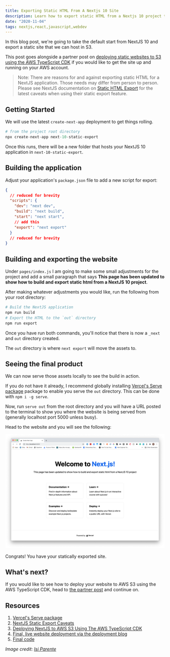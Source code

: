 ```yaml
---
title: Exporting Static HTML From A Nextjs 10 Site
description: Learn how to export static HTML from a Nextjs 10 project to host
date: "2020-11-04"
tags: nextjs,react,javascript,webdev
---
```


In this blog post, we're going to take the default start from NextJS 10 and export a static site that we can host in S3.

This post goes alongside a partner post on [deploying static websites to S3 using the AWS TypeScript CDK](https://blog.dennisokeeffe.com/blog/2020-11-04-deploying-websites-to-aws-s3-with-the-cdk/) if you would like to get the site up and running on your AWS account.

> Note: There are reasons for and against exporting static HTML for a NextJS application. Those needs may differ from person to person. Please see NextJS documentation on [Static HTML Export](https://nextjs.org/docs/advanced-features/static-html-export#caveats) for the latest caveats when using their static export feature.

<Ad />

## Getting Started

We will use the latest `create-next-app` deployment to get things rolling.

```s
# from the project root directory
npx create-next-app next-10-static-export
```

Once this runs, there will be a new folder that hosts your NextJS 10 application in `next-10-static-export`.

<Ad />

## Building the application

Adjust your application's `package.json` file to add a new script for export:

```json
{
  // reduced for brevity
  "scripts": {
    "dev": "next dev",
    "build": "next build",
    "start": "next start",
    // add this
    "export": "next export"
  }
  // reduced for brevity
}
```

<Ad />

## Building and exporting the website

Under `pages/index.js` I am going to make some small adjustments for the project and add a small paragraph that says **This page has been updated to show how to build and export static html from a NextJS 10 project**.

After making whatever adjustments you would like, run the following from your root directory:

```s
# Build the NextJS application
npm run build
# Export the HTML to the `out` directory
npm run export
```

Once you have run both commands, you'll notice that there is now a `_next` and `out` directory created.

The `out` directory is where `next export` will move the assets to.

<Ad />

## Seeing the final product

We can now serve those assets locally to see the build in action.

If you do not have it already, I recommend globally installing [Vercel's Serve package](https://github.com/vercel/serve) package to enable you serve the `out` directory. This can be done with `npm i -g serve`.

Now, run `serve out` from the root directory and you will have a URL posted to the terminal to show you where the website is being served from (generally localhost port 5000 unless busy).

Head to the website and you will see the following:

![NextJS 10 Exported Site](../assets/2020-11-04-nextjs-exported-site.png)

Congrats! You have your statically exported site.

<Ad />

## What's next?

If you would like to see how to deploy your website to AWS S3 using the AWS TypeScript CDK, head to [the partner post](https://blog.dennisokeeffe.com/blog/2020-11-04-deploying-websites-to-aws-s3-with-the-cdk/) and continue on.

<Ad />

## Resources

1. [Vercel's Serve package](https://github.com/vercel/serve)
2. [NextJS Static Export Caveats](https://nextjs.org/docs/advanced-features/static-html-export#caveats)
3. [Deploying NextJS to AWS S3 Using The AWS TypeScript CDK](https://blog.dennisokeeffe.com/blog/2020-11-04-deploying-websites-to-aws-s3-with-the-cdk/)
4. [Final, live website deployment via the deployment blog](https://nextjs-10-static-example.dennisokeeffe.com)
5. [Final code](https://github.com/okeeffed/nextjs-10-static-deployment-with-typescript-aws-cdk)

_Image credit: [Isi Parente](https://unsplash.com/@isiparente)_